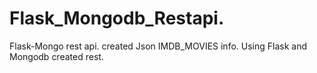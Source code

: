 # Flask_Mongodb_Restapi.
Flask-Mongo rest api.
created Json IMDB_MOVIES info.
Using Flask and Mongodb created rest.
